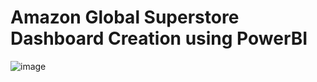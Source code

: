 # Amazon Global Superstore Dashboard Creation using PowerBI

![image](https://github.com/davender-singh1/Data_Analysis_ProjectsHub/assets/106000634/47557bee-5657-49e2-b912-dea4c1ed1345)

